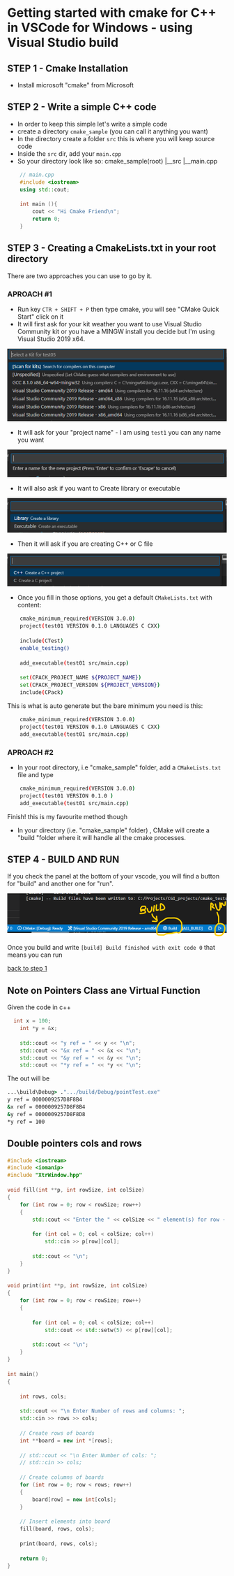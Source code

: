 # Getting started with cmake for C++ in VSCode for Windows - using Visual Studio build

## STEP 1 - Cmake Installation

- Install microsoft "cmake" from Microsoft

## STEP 2 - Write a simple C++ code

- In order to keep this simple let's write a simple code
- create a directory `cmake_sample` (you can call it anything you want)
- In the directory create a folder `src` this is where you will keep source code
- Inside the `src` dir, add your `main.cpp`
- So your directory look like so:
    cmake_sample(root)
    |__src
        |__main.cpp

````C++
    // main.cpp
    #include <iostream>
    using std::cout;

    int main (){
        cout << "Hi Cmake Friend\n";
        return 0;
    }
````

## STEP 3 - Creating a CmakeLists.txt in your root directory

There are two approaches you can use to go by it.

### APROACH #1

- Run key `CTR + SHIFT + P` then type cmake, you will see "CMake Quick Start" click on it
- It will first ask for your kit weather you want to use Visual Studio Community kit or you have a MINGW install you decide but I'm using Visual Studio 2019 x64.

![cmake kit](./img/cmake_kit.png)

- It will ask for your "project name" - I am using `test1` you can any name you want

![It ask for Project Name](./img/cmake_prj_name.png)

- It will also ask if you want to Create library or executable

![exe or lib](img/cmake_exe_or_lib.png)

- Then it will ask if you are creating C++ or C file

![select c or c++](img/select_prj.png)

- Once you fill in those options, you get a default `CMakeLists.txt` with content:

````bash
    cmake_minimum_required(VERSION 3.0.0)
    project(test01 VERSION 0.1.0 LANGUAGES C CXX)

    include(CTest)
    enable_testing()

    add_executable(test01 src/main.cpp)

    set(CPACK_PROJECT_NAME ${PROJECT_NAME})
    set(CPACK_PROJECT_VERSION ${PROJECT_VERSION})
    include(CPack)
````

This is what is auto generate but the bare minimum you need is this:

````bash
    cmake_minimum_required(VERSION 3.0.0)
    project(test01 VERSION 0.1.0 LANGUAGES C CXX)
    add_executable(test01 src/main.cpp)

````

### APROACH #2

- In your root directory, i.e   "cmake_sample" folder, add a `CMakeLists.txt` file and type

````bash
    cmake_minimum_required(VERSION 3.0.0)
    project(test01 VERSION 0.1.0 )
    add_executable(test01 src/main.cpp)

````

Finish! this is my favourite method though

- In your directory (i.e. "cmake_sample" folder) , CMake will create a "build "folder where it will handle all the cmake processes.

## STEP 4 - BUILD AND RUN

If you check the panel at the bottom of your vscode, you will find a button for "build" and another one for "run".

![Build and Run CMake](img/build_and_run.png)

Once you build and write `[build] Build finished with exit code 0` that means you can run

[back to step 1](#step-1---cmake-installation)

## Note on Pointers Class ane Virtual Function

Given the code in c++

```c++
  int x = 100;
    int *y = &x;

    std::cout << "y ref = " << y << "\n";
    std::cout << "&x ref = " << &x << "\n";
    std::cout << "&y ref = " << &y << "\n";
    std::cout << "*y ref = " << *y << "\n";
```

The out will be

```cmd
...\build\Debug> .".../build/Debug/pointTest.exe"
y ref = 0000009257D8F8B4
&x ref = 0000009257D8F8B4
&y ref = 0000009257D8F8D8
*y ref = 100
```

## Double pointers cols and rows

```c++
#include <iostream>
#include <iomanip>
#include "XtrWindow.hpp"

void fill(int **p, int rowSize, int colSize)
{
    for (int row = 0; row < rowSize; row++)
    {
        std::cout << "Enter the " << colSize << " element(s) for row - [" << row << "]";

        for (int col = 0; col < colSize; col++)
            std::cin >> p[row][col];

        std::cout << "\n";
    }
}

void print(int **p, int rowSize, int colSize)
{
    for (int row = 0; row < rowSize; row++)
    {

        for (int col = 0; col < colSize; col++)
            std::cout << std::setw(5) << p[row][col];

        std::cout << "\n";
    }
}

int main()
{

    int rows, cols;

    std::cout << "\n Enter Number of rows and columns: ";
    std::cin >> rows >> cols;

    // Create rows of boards
    int **board = new int *[rows];

    // std::cout << "\n Enter Number of cols: ";
    // std::cin >> cols;

    // Create columns of boards
    for (int row = 0; row < rows; row++)
    {
        board[row] = new int[cols];
    }

    // Insert elements into board
    fill(board, rows, cols);

    print(board, rows, cols);

    return 0;
}
```